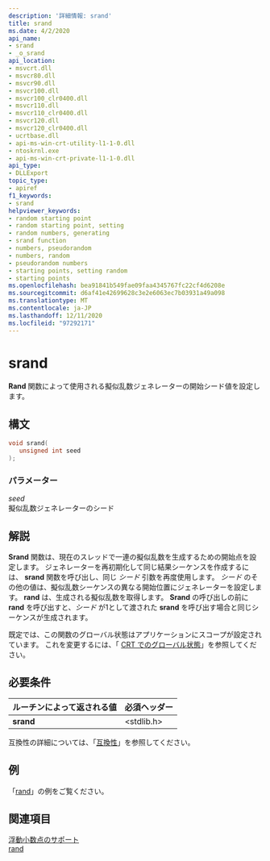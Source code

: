 ```yaml
---
description: '詳細情報: srand'
title: srand
ms.date: 4/2/2020
api_name:
- srand
- _o_srand
api_location:
- msvcrt.dll
- msvcr80.dll
- msvcr90.dll
- msvcr100.dll
- msvcr100_clr0400.dll
- msvcr110.dll
- msvcr110_clr0400.dll
- msvcr120.dll
- msvcr120_clr0400.dll
- ucrtbase.dll
- api-ms-win-crt-utility-l1-1-0.dll
- ntoskrnl.exe
- api-ms-win-crt-private-l1-1-0.dll
api_type:
- DLLExport
topic_type:
- apiref
f1_keywords:
- srand
helpviewer_keywords:
- random starting point
- random starting point, setting
- random numbers, generating
- srand function
- numbers, pseudorandom
- numbers, random
- pseudorandom numbers
- starting points, setting random
- starting points
ms.openlocfilehash: bea91841b549fae09faa4345767fc22cf4d6208e
ms.sourcegitcommit: d6af41e42699628c3e2e6063ec7b03931a49a098
ms.translationtype: MT
ms.contentlocale: ja-JP
ms.lasthandoff: 12/11/2020
ms.locfileid: "97292171"
---
```

# <a name="srand"></a>srand

**Rand** 関数によって使用される擬似乱数ジェネレーターの開始シード値を設定します。

## <a name="syntax"></a>構文

```C
void srand(
   unsigned int seed
);
```

### <a name="parameters"></a>パラメーター

*seed*<br/>
擬似乱数ジェネレーターのシード

## <a name="remarks"></a>解説

**Srand** 関数は、現在のスレッドで一連の擬似乱数を生成するための開始点を設定します。 ジェネレーターを再初期化して同じ結果シーケンスを作成するには、 **srand** 関数を呼び出し、同じ *シード* 引数を再度使用します。 *シード* のその他の値は、擬似乱数シーケンスの異なる開始位置にジェネレーターを設定します。 **rand** は、生成される擬似乱数を取得します。 **Srand** の呼び出しの前に **rand** を呼び出すと、*シード* が1として渡された **srand** を呼び出す場合と同じシーケンスが生成されます。

既定では、この関数のグローバル状態はアプリケーションにスコープが設定されています。 これを変更するには、「 [CRT でのグローバル状態](../global-state.md)」を参照してください。

## <a name="requirements"></a>必要条件

|ルーチンによって返される値|必須ヘッダー|
|-------------|---------------------|
|**srand**|\<stdlib.h>|

互換性の詳細については、「[互換性](../../c-runtime-library/compatibility.md)」を参照してください。

## <a name="example"></a>例

「[rand](rand.md)」の例をご覧ください。

## <a name="see-also"></a>関連項目

[浮動小数点のサポート](../../c-runtime-library/floating-point-support.md)<br/>
[rand](rand.md)<br/>
